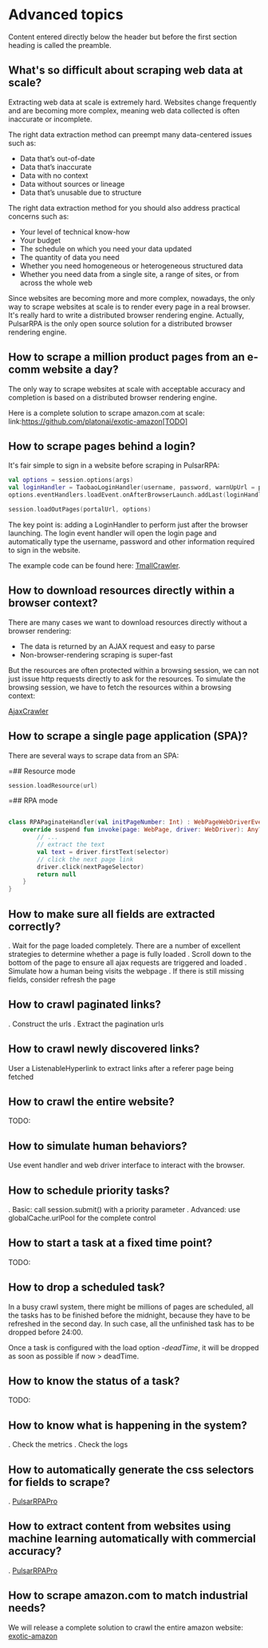 # Advanced topics

Content entered directly below the header but before the first section heading is called the preamble.

## What's so difficult about scraping web data at scale?

Extracting web data at scale is extremely hard. Websites change frequently and are becoming more complex, meaning web data collected is often inaccurate or incomplete.

The right data extraction method can preempt many data-centered issues such as:

* Data that’s out-of-date
* Data that’s inaccurate
* Data with no context
* Data without sources or lineage
* Data that’s unusable due to structure

The right data extraction method for you should also address practical concerns such as:

* Your level of technical know-how
* Your budget
* The schedule on which you need your data updated
* The quantity of data you need
* Whether you need homogeneous or heterogeneous structured data
* Whether you need data from a single site, a range of sites, or from across the whole web

Since websites are becoming more and more complex, nowadays, the only way to scrape websites at scale is to render every page in a real browser. It's really hard to write a distributed browser rendering engine. Actually, PulsarRPA is the only open source solution for a distributed browser rendering engine.

## How to scrape a million product pages from an e-comm website a day?

The only way to scrape websites at scale with acceptable accuracy and completion is based on a distributed browser rendering engine.

Here is a complete solution to scrape amazon.com at scale: link:https://github.com/platonai/exotic-amazon[TODO]

## How to scrape pages behind a login?

It's fair simple to sign in a website before scraping in PulsarRPA:

```kotlin
val options = session.options(args)
val loginHandler = TaobaoLoginHandler(username, password, warnUpUrl = portalUrl)
options.eventHandlers.loadEvent.onAfterBrowserLaunch.addLast(loginHandler)

session.loadOutPages(portalUrl, options)
```

The key point is: adding a LoginHandler to perform just after the browser launching. The login event handler will open the login page and automatically type the username, password and other information required to sign in the website.

The example code can be found here: [TmallCrawler](/pulsar-app/pulsar-examples/src/main/kotlin/ai/platon/pulsar/examples/sites/topEc/chinese/login/tmall/TmallCrawler.kt).

## How to download resources directly within a browser context?

There are many cases we want to download resources directly without a browser rendering:

* The data is returned by an AJAX request and easy to parse
* Non-browser-rendering scraping is super-fast

But the resources are often protected within a browsing session, we can not just issue http requests directly to ask 
for the resources. To simulate the browsing session, we have to fetch the resources within a browsing context:

[AjaxCrawler](/pulsar-app/pulsar-examples/src/main/kotlin/ai/platon/pulsar/examples/sites/spa/wemix/AjaxCrawler.kt)

## How to scrape a single page application (SPA)?

There are several ways to scrape data from an SPA:

=## Resource mode

```kotlin
session.loadResource(url)
```

=## RPA mode
```kotlin

class RPAPaginateHandler(val initPageNumber: Int) : WebPageWebDriverEventHandler() {
    override suspend fun invoke(page: WebPage, driver: WebDriver): Any? {
        // ...
        // extract the text
        val text = driver.firstText(selector)
        // click the next page link
        driver.click(nextPageSelector)
        return null
    }
}
```

## How to make sure all fields are extracted correctly?

. Wait for the page loaded completely. There are a number of excellent strategies to determine whether a page is fully loaded
. Scroll down to the bottom of the page to ensure all ajax requests are triggered and loaded
. Simulate how a human being visits the webpage
. If there is still missing fields, consider refresh the page

## How to crawl paginated links?

. Construct the urls
. Extract the pagination urls

## How to crawl newly discovered links?

User a ListenableHyperlink to extract links after a referer page being fetched

## How to crawl the entire website?

TODO:

## How to simulate human behaviors?

Use event handler and web driver interface to interact with the browser.

## How to schedule priority tasks?

. Basic: call session.submit() with a priority parameter
. Advanced: use globalCache.urlPool for the complete control

## How to start a task at a fixed time point?

TODO:

## How to drop a scheduled task?

In a busy crawl system, there might be millions of pages are scheduled, all the tasks has to be finished before the midnight, because they have to be refreshed in the second day. In such case, all the unfinished task has to be dropped before 24:00.

Once a task is configured with the load option *-deadTime*, it will be dropped as soon as possible if now > deadTime.

## How to know the status of a task?

TODO:

## How to know what is happening in the system?

. Check the metrics
. Check the logs

## How to automatically generate the css selectors for fields to scrape?

. [PulsarRPAPro](https://github.com/platonai/PulsarRPAPro)

## How to extract content from websites using machine learning automatically with commercial accuracy?

. [PulsarRPAPro](https://github.com/platonai/PulsarRPAPro)

## How to scrape amazon.com to match industrial needs?
We will release a complete solution to crawl the entire amazon website: [exotic-amazon](https://github.com/platonai/exotic-amazon)


